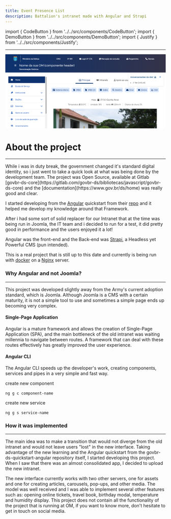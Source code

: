 ```yaml
---
title: Event Presence List
description: Battalion's intranet made with Angular and Strapi
---
```


import { CodeButton } from '../../src/components/CodeButton';
import { DemoButton } from '../../src/components/DemoButton'; 
import { Justify } from '../../src/components/Justify';

<CodeButton codeLink="https://github.com/nixoletas/intranet-govbr"/>
<DemoButton liveLink="https://nixoletas.github.io/intranet-govbr"/>

---

![govbr-screenc](\img\intranet-govbr.png)

# About the project
---
<Justify>
While i was in duty break, the government changed it's standard digital identity, so i just went to take a quick look at what was being done by the development team. The project was Open Source, available at Gitlab [govbr-ds-core](https://gitlab.com/govbr-ds/bibliotecas/javascript/govbr-ds-core) and the [documentation](https://www.gov.br/ds/home) was really good and clear.

I started developing from the [Angular](https://angular.dev) quickstart from their [repo](https://gitlab.com/govbr-ds/bibliotecas/javascript/govbr-ds-quickstart-angular) and it helped me develop my knowledge around that Framework.

After i had some sort of solid replacer for our Intranet that at the time was being run in Joomla, the IT team and i decided to run for a test, it did pretty good in performance and the users enjoyed it a lot!

Angular was the front-end and the Back-end was [Strapi](https://strapi.io/), a Headless yet Powerful CMS (pun intended).

This is a real project that is still up to this date and currently is being run with [docker](https://www.docker.com/) on a [Nginx](https://nginx.org/) server.

### Why Angular and not Joomla?
---
This project was developed slightly away from the Army's current adoption standard, which is Joomla. Although Joomla is a CMS with a certain maturity, it is not a simple tool to use and sometimes a simple page ends up becoming very complex.

#### Single-Page Application
Angular is a mature framework and allows the creation of Single-Page Application (SPA), and the main bottleneck of the old intranet was waiting millennia to navigate between routes. A framework that can deal with these routes effectively has greatly improved the user experience.

#### Angular CLI
The Angular CLI speeds up the developer's work, creating components, services and pipes in a very simple and fast way.

create new component
```
ng g c component-name
```

create new service

```
ng g s service-name
```

### How it was implemented
---
The main idea was to make a transition that would not diverge from the old intranet and would not leave users "lost" in the new interface. Taking advantage of the new learning and the Angular quickstart from the govbr-ds-quickstart-angular repository itself, I started developing this project. When I saw that there was an almost consolidated app, I decided to upload the new intranet.

The new interface currently works with two other servers, one for assets and one for creating articles, carousels, pop-ups, and other media. The model was well received and I was able to implement several other features such as: opening online tickets, travel book, birthday modal, temperature and humidity display. This project does not contain all the functionality of the project that is running at OM, if you want to know more, don't hesitate to get in touch on social media.
</Justify>